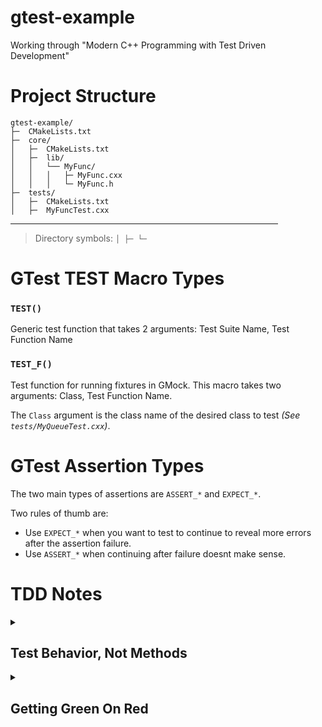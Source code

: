 # gtest-example
Working through "Modern C++ Programming with Test Driven Development"

# Project Structure

```
gtest-example/
├─  CMakeLists.txt
├─  core/
│   ├─  CMakeLists.txt
│   ├─  lib/
│   │   └── MyFunc/
│   │   │   ├─ MyFunc.cxx
│   │   │   └─ MyFunc.h
├─  tests/
│   ├─  CMakeLists.txt
│   ├─  MyFuncTest.cxx
```

<hr style="width:85%">

> Directory symbols: ` │ ├─ └─ ` 

# GTest TEST Macro Types

### `TEST()`

Generic test function that takes 2 arguments: Test Suite Name, Test Function Name

### `TEST_F()`

Test function for running fixtures in GMock. This macro takes two arguments: Class, Test Function Name.

The `Class` argument is the class name of the desired class to test *(See `tests/MyQueueTest.cxx`)*. 

# GTest Assertion Types

The two main types of assertions are `ASSERT_*` and `EXPECT_*`.

Two rules of thumb are:
- Use `EXPECT_*` when you want to test to continue to reveal more errors after the assertion failure.
- Use `ASSERT_*` when continuing after failure doesnt make sense.


# TDD Notes

<details><summary><h2>Test Behavior, Not Methods</h2></summary>
A common mistake in TDD is focusing on testing member functions, ie. "Why have an `add()` member function. Let's write `TEST(MyObjTest, Add)`". The `add()` functionality
could be quite code intensive to test every scenario of when `add()` would be called. 

*Instead*, focus on behaviors or **cases** that describe behaviors.
- What happens when you `add` something you've already added?
- What if a client passes empty data to `add`?

These can easily translate to the following `TEST` functions:
- `TEST(MyObjTest, IgnoreDuplicateAdd)`
- `TEST(MyObjTest, IgnoreEmptyAddParameter)`

</details>

<details><summary><h2>Getting Green On Red</h2></summary>
The first rule of TDD requires you to first demonstrate test failure before you can write any code. If you write only just enough code to make a test pass, another test
for additional functionality should fail automatically.

Tests that pass right off the bat are referred to as *premature passes*.

</details>